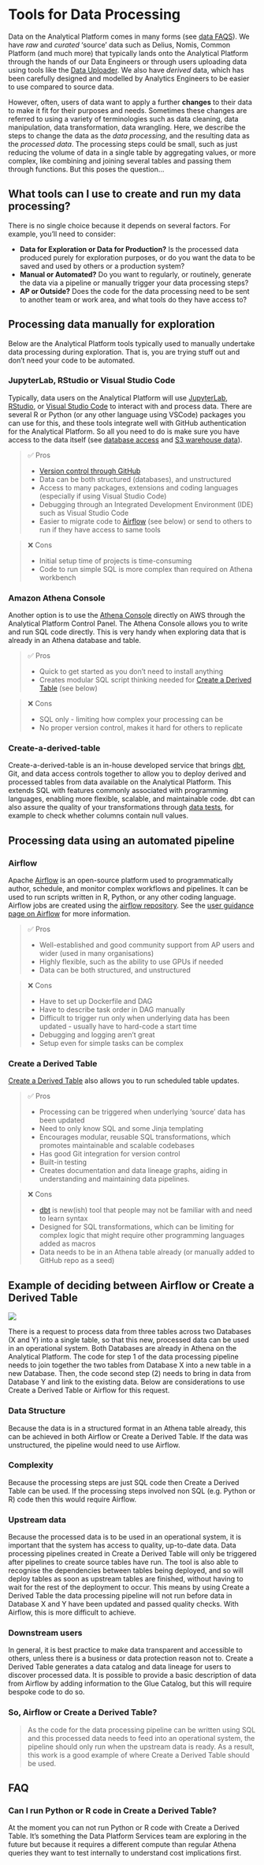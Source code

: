 # Tools for Data Processing

Data on the Analytical Platform comes in many forms (see [data FAQS](https://user-guidance.analytical-platform.service.justice.gov.uk/data/data-faqs/index.html)). We have *raw* and *curated* ‘source’ data such as Delius, Nomis, Common Platform (and much more) that typically lands onto the Analytical Platform through the hands of our Data Engineers or through users uploading data using tools like the [Data Uploader](https://user-guidance.analytical-platform.service.justice.gov.uk/tools/data-uploader/). We also have *derived* data, which has been carefully designed and modelled by Analytics Engineers to be easier to use compared to source data. 

However, often, users of data want to apply a further **changes** to their data to make it fit for their purposes and needs. Sometimes these changes are referred to using a variety of terminologies such as data cleaning, data manipulation, data transformation, data wrangling. Here, we describe the steps to change the data as the *data processing*, and the resulting data as the *processed data*. The processing steps could be small, such as  just reducing the volume of data in a single table by aggregating values, or more complex, like combining and joining several tables and passing them through functions. But this poses the question…

## What tools can I use to create and run my data processing?

There is no single choice because it depends on several factors. For example, you’ll need to consider:

- **Data for Exploration or Data for Production?** Is the processed data produced purely for exploration purposes, or do you want the data to be saved and used by others or a production system?
- **Manual or Automated?** Do you want to regularly, or routinely, generate the data via a pipeline or manually trigger your data processing steps?
- **AP or Outside?** Does the code for the data processing need to be sent to another team or work area, and what tools do they have access to?

## Processing data manually for exploration

Below are the Analytical Platform tools typically used to manually undertake data processing during exploration. That is, you are trying stuff out and don’t need your code to be automated.

### JupyterLab, RStudio or Visual Studio Code

Typically, data users on the Analytical Platform will use [JupyterLab](https://user-guidance.analytical-platform.service.justice.gov.uk/tools/jupyterlab/index.html), [RStudio](https://user-guidance.analytical-platform.service.justice.gov.uk/tools/rstudio/index.html), or [Visual Studio Code](https://user-guidance.analytical-platform.service.justice.gov.uk/tools/visual-studio-code/index.html) to interact with and process data. There are several R or Python (or any other language using VSCode) packages you can use for this, and these tools integrate well with GitHub authentication for the Analytical Platform. So all you need to do is make sure you have access to the data itself (see [database access](https://user-guidance.analytical-platform.service.justice.gov.uk/tools/create-a-derived-table/database-access/) and [S3 warehouse data](https://user-guidance.analytical-platform.service.justice.gov.uk/data/amazon-s3/)).

> ✅ Pros
> *   [Version control through GitHub](https://user-guidance.analytical-platform.service.justice.gov.uk/github/) 
> *   Data can be both structured (databases), and unstructured
>*   Access to many packages, extensions and coding languages (especially if using Visual Studio Code)
> *   Debugging through an Integrated Development Environment (IDE) such as Visual Studio Code
> *   Easier to migrate code to [Airflow](https://user-guidance.analytical-platform.service.justice.gov.uk/tools/airflow/) (see below) or send to others to run if they have access to same tools

> ❌ Cons
> *   Initial setup time of projects is time-consuming
> *   Code to run simple SQL is more complex than required on Athena workbench   

### Amazon Athena Console

Another option is to use the [Athena Console](https://user-guidance.analytical-platform.service.justice.gov.uk/data/curated-databases/amazon-athena/) directly on AWS through the Analytical Platform Control Panel. The Athena Console allows you to write and run SQL code directly. This is very handy when exploring data that is already in an Athena database and table.

> ✅ Pros
> * Quick to get started as you don’t need to install anything
> * Creates modular SQL script thinking needed for [Create a Derived Table](https://user-guidance.analytical-platform.service.justice.gov.uk/tools/create-a-derived-table/) (see below)

> ❌ Cons
> * SQL only - limiting how complex your processing can be
> * No proper version control, makes it hard for others to replicate

 ### Create-a-derived-table
Create-a-derived-table is an in-house developed service that brings  [dbt](https://docs.getdbt.com/docs/introduction), Git, and data access controls together to allow you to deploy derived and processed tables from data available on the Analytical Platform. This extends SQL with features commonly associated with programming languages, enabling more flexible, scalable, and maintainable code. dbt can also assure the quality of your transformations through [data tests](https://docs.getdbt.com/docs/build/data-tests), for example to check whether columns contain null values.
## Processing data using an automated pipeline

### Airflow

Apache [Airflow](https://user-guidance.analytical-platform.service.justice.gov.uk/tools/airflow/) is an open-source platform used to programmatically author, schedule, and monitor complex workflows and pipelines. It can be used to run scripts written in R, Python, or any other coding language. Airflow jobs are created using the [airflow repository](https://github.com/moj-analytical-services/airflow). See the [user guidance page on Airflow](https://user-guidance.analytical-platform.service.justice.gov.uk/tools/airflow/) for more information.

> ✅ Pros
> * Well-established and good community support from AP users and wider (used in many organisations)
> * Highly flexible, such as the ability to use GPUs if needed
> * Data can be both structured, and unstructured

> ❌ Cons
> * Have to set up Dockerfile and DAG
> * Have to describe task order in DAG manually
> * Difficult to trigger run only when underlying data has been updated - usually have to hard-code a start time
> * Debugging and logging aren’t great
> * Setup even for simple tasks can be complex

### Create a Derived Table
[Create a Derived Table](https://user-guidance.analytical-platform.service.justice.gov.uk/tools/create-a-derived-table/) also allows you to run scheduled table updates.

> ✅ Pros
> * Processing can be triggered when underlying ‘source’ data has been updated
> * Need to only know SQL and some Jinja templating
> * Encourages modular, reusable SQL transformations, which promotes maintainable and scalable codebases
> * Has good Git integration for version control
> * Built-in testing
> * Creates documentation and data lineage graphs, aiding in understanding and maintaining data pipelines.

> ❌ Cons
> * [dbt](https://www.getdbt.com/product/what-is-dbt) is new(ish) tool that people may not be familiar with and need to learn syntax
> * Designed for SQL transformations, which can be limiting for complex logic that might require other programming languages added as macros
> * Data needs to be in an Athena table already (or manually added to GitHub repo as a seed)

## Example of deciding between Airflow or Create a Derived Table

![](images/tools/data_processing_pipeline.png)

There is a request to process data from three tables across two Databases (X and Y) into a single table, so that this new, processed data can be used in an operational system. Both Databases are already in Athena on the Analytical Platform. The code for step 1 of the data processing pipeline needs to join together the two tables from Database X into a new table in a new Database. Then, the code second step (2) needs to bring in data from Database Y and link to the existing data. Below are considerations to use Create a Derived Table or Airflow for this request.

### Data Structure

Because the data is in a structured format in an Athena table already, this can be achieved in both Airflow or Create a Derived Table. If the data was unstructured, the pipeline would need to use Airflow. 

### Complexity

Because the processing steps are just SQL code then Create a Derived Table can be used. If the processing steps involved  non SQL (e.g. Python or R) code then this would require Airflow.

### Upstream data

Because the processed data is to be used in an operational system, it is important that the system has access to quality, up-to-date data. Data processing pipelines created in Create a Derived Table will only be triggered after pipelines to create source tables have run. The tool is also able to recognise the dependencies between tables being deployed, and so will deploy tables as soon as upstream tables are finished, without having to wait for the rest of the deployment to occur. This means by using Create a Derived Table the data processing pipeline will not run before data in Database X and Y have been updated and passed quality checks. With Airflow, this is more difficult to achieve.

### Downstream users

In general, it is best practice to make data transparent and accessible to others, unless there is a business or data protection reason not to. Create a Derived Table generates a data catalog and data lineage for users to discover processed data. It is possible to provide a basic description of data from Airflow by adding information to the Glue Catalog, but this will require bespoke code to do so.

### So, Airflow or Create a Derived Table?

> As the code for the data processing pipeline can be written using SQL and this processed data needs to feed into an operational system, the pipeline should only run when the upstream data is ready. As a result, this work is a good example of where Create a Derived Table should be used.

## FAQ

### Can I run Python or R code in Create a Derived Table?

At the moment you can not run Python or R code with Create a Derived Table. It’s something the Data Platform Services team are exploring in the future but because it requires a different compute than regular Athena queries they want to test internally to understand cost implications first.
